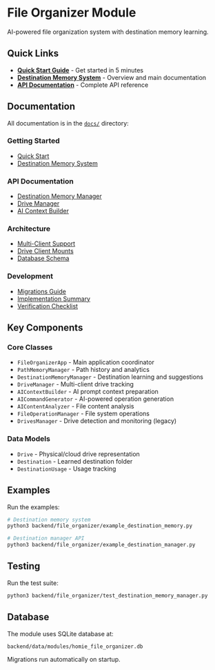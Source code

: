 # File Organizer Module

AI-powered file organization system with destination memory learning.

## Quick Links

- **[Quick Start Guide](docs/QUICK_START.md)** - Get started in 5 minutes
- **[Destination Memory System](docs/README_DESTINATION_MEMORY.md)** - Overview and main documentation
- **[API Documentation](docs/DESTINATION_MEMORY_MANAGER.md)** - Complete API reference

## Documentation

All documentation is in the [`docs/`](docs/) directory:

### Getting Started
- [Quick Start](docs/QUICK_START.md)
- [Destination Memory System](docs/README_DESTINATION_MEMORY.md)

### API Documentation
- [Destination Memory Manager](docs/DESTINATION_MEMORY_MANAGER.md)
- [Drive Manager](docs/DRIVE_MANAGER.md)
- [AI Context Builder](docs/AI_CONTEXT_BUILDER.md)

### Architecture
- [Multi-Client Support](docs/MULTI_CLIENT_SUPPORT.md)
- [Drive Client Mounts](docs/DRIVE_CLIENT_MOUNTS.md)
- [Database Schema](docs/DESTINATION_MEMORY.md)

### Development
- [Migrations Guide](docs/MIGRATIONS.md)
- [Implementation Summary](docs/IMPLEMENTATION_SUMMARY.md)
- [Verification Checklist](docs/VERIFICATION_CHECKLIST.md)

## Key Components

### Core Classes
- `FileOrganizerApp` - Main application coordinator
- `PathMemoryManager` - Path history and analytics
- `DestinationMemoryManager` - Destination learning and suggestions
- `DriveManager` - Multi-client drive tracking
- `AIContextBuilder` - AI prompt context preparation
- `AICommandGenerator` - AI-powered operation generation
- `AIContentAnalyzer` - File content analysis
- `FileOperationManager` - File system operations
- `DrivesManager` - Drive detection and monitoring (legacy)

### Data Models
- `Drive` - Physical/cloud drive representation
- `Destination` - Learned destination folder
- `DestinationUsage` - Usage tracking

## Examples

Run the examples:
```bash
# Destination memory system
python3 backend/file_organizer/example_destination_memory.py

# Destination manager API
python3 backend/file_organizer/example_destination_manager.py
```

## Testing

Run the test suite:
```bash
python3 backend/file_organizer/test_destination_memory_manager.py
```

## Database

The module uses SQLite database at:
```
backend/data/modules/homie_file_organizer.db
```

Migrations run automatically on startup.
